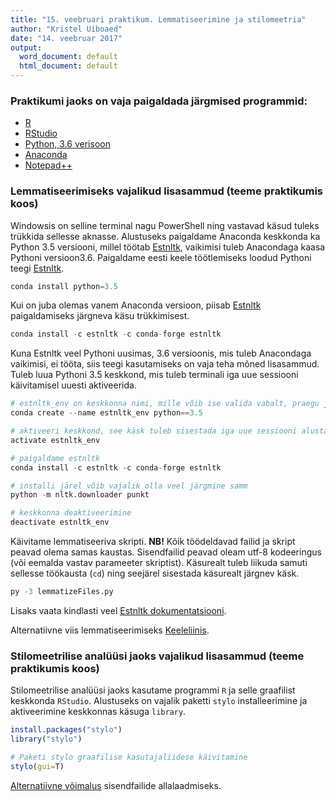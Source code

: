 ```yaml
---
title: "15. veebruari praktikum. Lemmatiseerimine ja stilomeetria"
author: "Kristel Uiboaed"
date: "14. veebruar 2017"
output:
  word_document: default
  html_document: default
---
```

 
### Praktikumi jaoks on vaja paigaldada järgmised programmid:

* [R](https://cran.r-project.org/)
* [RStudio](https://www.rstudio.com/products/rstudio/download/)
* [Python, 3.6 verisoon](https://www.python.org/downloads/)
* [Anaconda](https://www.continuum.io/downloads)
* [Notepad++](https://notepad-plus-plus.org/download/v7.3.1.html)


### Lemmatiseerimiseks vajalikud lisasammud (teeme praktikumis koos)

Windowsis on selline terminal nagu PowerShell ning vastavad käsud tuleks trükkida sellesse aknasse. Alustuseks paigaldame Anaconda keskkonda ka Python 3.5 versiooni, millel töötab [Estnltk](https://estnltk.github.io/estnltk/1.4.1/index.html), vaikimisi tuleb Anacondaga kaasa Pythoni versioon3.6. Paigaldame eesti keele töötlemiseks loodud Pythoni teegi [Estnltk](https://estnltk.github.io/estnltk/1.4.1/index.html).

```python
conda install python=3.5
```

Kui on juba olemas vanem Anaconda versioon, piisab [Estnltk](https://estnltk.github.io/estnltk/1.4.1/index.html) paigaldamiseks järgneva käsu trükkimisest.

```python
conda install -c estnltk -c conda-forge estnltk
```

Kuna Estnltk veel Pythoni uusimas, 3.6 versioonis, mis tuleb Anacondaga vaikimisi, ei tööta, siis teegi kasutamiseks on vaja teha mõned lisasammud. Tuleb luua Pythoni 3.5 keskkond, mis tuleb terminali iga uue sessiooni käivitamisel uuesti aktiveerida.

```python
# estnltk_env on keskkonna nimi, mille võib ise valida vabalt, praegu jätkame sellega
conda create --name estnltk_env python==3.5

# aktiveeri keskkond, see käsk tuleb sisestada iga uue sessiooni alustamisel keskkonna aktiveerimiseks terminaliaknasse uuesti
activate estnltk_env

# paigaldame estnltk
conda install -c estnltk -c conda-forge estnltk

# installi järel võib vajalik olla veel järgmine samm
python -m nltk.downloader punkt

# keskkonna deaktiveerimine
deactivate estnltk_env
```
Käivitame lemmatiseeriva skripti. **NB!** Kõik töödeldavad failid ja skript peavad olema samas kaustas. Sisendfailid peavad oleam utf-8 kodeeringus (või eemalda vastav parameeter skriptist). Käsurealt tuleb liikuda samuti sellesse töökausta (`cd`) ning seejärel sisestada käsurealt järgnev käsk.

```python
py -3 lemmatizeFiles.py
```

Lisaks vaata kindlasti veel [Estnltk dokumentatsiooni](https://estnltk.github.io/estnltk/1.4.1/index.html).

Alternatiivne viis lemmatiseerimiseks [Keeleliinis](https://keeleliin.keeleressursid.ee/#/public/definition/32).

### Stilomeetrilise analüüsi jaoks vajalikud lisasammud (teeme praktikumis koos)

Stilomeetrilise analüüsi jaoks kasutame programmi `R` ja selle graafilist keskkonda `RStudio`. Alustuseks on vajalik paketti `stylo` installeerimine ja aktiveerimine keskkonnas käsuga `library`.

```r
install.packages("stylo")
library("stylo")

# Paketi stylo graafilise kasutajaliidese käivitamine
stylo(gui=T)
```

[Alternatiivne võimalus](http://kodu.ut.ee/~kriztel5/) sisendfailide allalaadmiseks.






